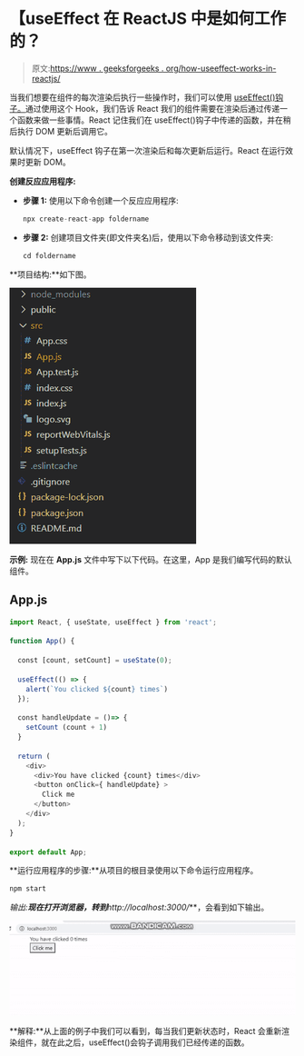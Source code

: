 # 【useEffect 在 ReactJS 中是如何工作的？

> 原文:[https://www . geeksforgeeks . org/how-useeffect-works-in-reactjs/](https://www.geeksforgeeks.org/how-useeffect-works-in-reactjs/)

当我们想要在组件的每次渲染后执行一些操作时，我们可以使用 [useEffect()钩子。](https://www.geeksforgeeks.org/reactjs-useeffect-hook/)通过使用这个 Hook，我们告诉 React 我们的组件需要在渲染后通过传递一个函数来做一些事情。React 记住我们在 useEffect()钩子中传递的函数，并在稍后执行 DOM 更新后调用它。

默认情况下，useEffect 钩子在第一次渲染后和每次更新后运行。React 在运行效果时更新 DOM。

**创建反应应用程序:**

*   **步骤 1:** 使用以下命令创建一个反应应用程序:

    ```jsx
    npx create-react-app foldername
    ```

*   **步骤 2:** 创建项目文件夹(即文件夹名)后，使用以下命令移动到该文件夹:

    ```jsx
    cd foldername
    ```

**项目结构:**如下图。

![](img/d1dfa42eb554712fb5fa976531470e5e.png)

**示例:** 现在在 **App.js** 文件中写下以下代码。在这里，App 是我们编写代码的默认组件。

## App.js

```jsx
import React, { useState, useEffect } from 'react';

function App() {

  const [count, setCount] = useState(0);

  useEffect(() => {
    alert(`You clicked ${count} times`)
  });

  const handleUpdate = ()=> {
    setCount (count + 1)
  }

  return (
    <div>  
      <div>You have clicked {count} times</div>
      <button onClick={ handleUpdate} >
        Click me
      </button>
    </div>
  );
}

export default App;
```

**运行应用程序的步骤:**从项目的根目录使用以下命令运行应用程序。

```jsx
npm start
```

**输出:**现在打开浏览器，转到***http://localhost:3000/***，会看到如下输出。

![](img/00ac26396586c9d4300f62b8b1974551.png)

**解释:**从上面的例子中我们可以看到，每当我们更新状态时，React 会重新渲染组件，就在此之后，useEffect()会钩子调用我们已经传递的函数。